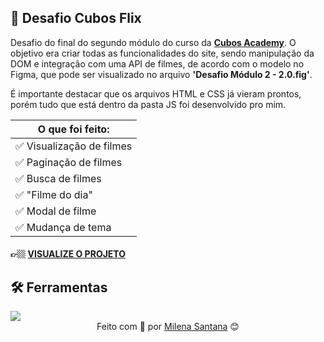 ## 📌 Desafio Cubos Flix

Desafio do final do segundo módulo do curso da <a target="_blank" href="https://cubos.academy/">**Cubos Academy**</a>. O objetivo era criar todas as funcionalidades do site, sendo manipulação da DOM e integração com uma API de filmes, de acordo com o modelo no Figma, que pode ser visualizado no arquivo **'Desafio Módulo 2 - 2.0.fig'**.

É importante destacar que os arquivos HTML e CSS já vieram prontos, porém tudo que está dentro da pasta JS foi desenvolvido pro mim.

| O que foi feito: | 
| ------ |
| ✅ Visualização de filmes |
| ✅ Paginação de filmes |
| ✅ Busca de filmes |
| ✅ "Filme do dia" |
| ✅ Modal de filme |
| ✅ Mudança de tema |

#### 👉🏼 <a target="_blank" href="https://cubos-flix-challenge.netlify.app/">**VISUALIZE O PROJETO**</a>

## 🛠 Ferramentas
<div align="inline">
<img src="https://img.shields.io/badge/JavaScript-323330?style=for-the-badge&logo=javascript&logoColor=F7DF1E"/>
</div>

<div align="center">
Feito com 💜 por <a target="_blank" href="https://www.linkedin.com/in/mi-santana/">Milena Santana</a> 😊
</div>
